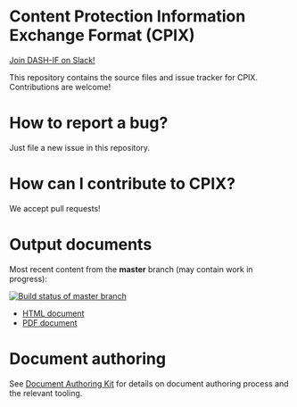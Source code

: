 # Content Protection Information Exchange Format (CPIX)

[Join DASH-IF on Slack!](https://join.slack.com/t/dashif/shared_invite/zt-egme869x-JH~UPUuLoKJB26fw7wj3Gg)

This repository contains the source files and issue tracker for CPIX. Contributions are welcome!

# How to report a bug?

Just file a new issue in this repository.

# How can I contribute to CPIX?

We accept pull requests!

# Output documents

Most recent content from the **master** branch (may contain work in progress):

[![Build status of master branch](https://github.com/Dash-Industry-Forum/CPIX/actions/workflows/publish.yml/badge.svg?branch=master)](https://github.com/Dash-Industry-Forum/CPIX/actions/workflows/publish.yml)

* [HTML document](http://dashif.org/CPIX/)
* [PDF document](http://dashif.org/CPIX/cpix.pdf)


# Document authoring

See [Document Authoring Kit](https://dashif.org/DASH-IF-IOP/authoring/) for details on document authoring process and the relevant tooling.
